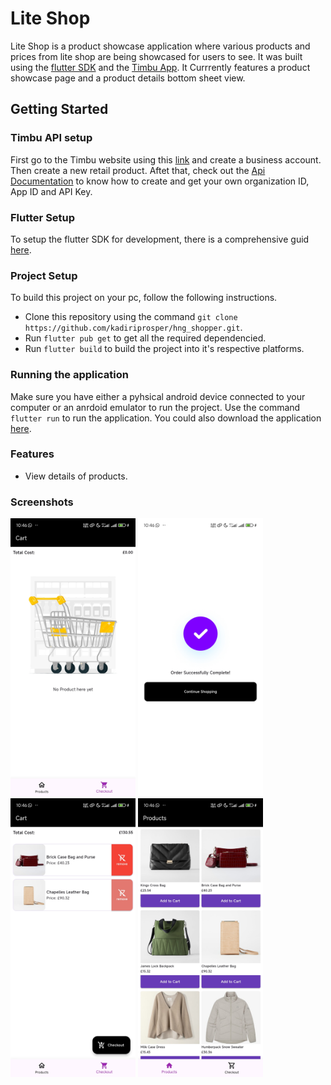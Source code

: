 # Lite Shop

Lite Shop is a product showcase application where various products and prices from lite shop are being showcased for users to see. It was built using the [flutter SDK](https://flutter.dev/) and the [Timbu App](https://app.timbu.cloud/). It Currrently features a product showcase page and a product details bottom sheet view.

## Getting Started


### Timbu API setup
First go to the Timbu website using this [link](https://app.timbu.cloud/) and create a business account. Then create a new retail product. Aftet that, check out the [Api Documentation](https://docs.timbu.cloud/) to know how to create and get your own organization ID, App ID and API Key.

### Flutter Setup

To setup the flutter SDK for development, there is a comprehensive guid [here](https://docs.flutter.dev/get-started/install).

### Project Setup

To build this project on your pc, follow the following instructions.

- Clone this repository using the command `git clone  https://github.com/kadiriprosper/hng_shopper.git`.
- Run `flutter pub get` to get all the required dependencied.
- Run `flutter build` to build the project into it's respective platforms.

### Running the application

Make sure you have either a pyhsical android device connected to your computer or an anrdoid emulator to run the project.
Use the command `flutter run` to run the application.
You could also download the application [here](https://github.com/kadiriprosper/hng_shopper/archive/refs/heads/master.zip).

### Features

- View details of products.


### Screenshots

<img src="https://github.com/kadiriprosper/hng_shopper/blob/master/screenshot/1719870432921.jpg" alt="Splash View" width="200">

<img src="https://github.com/kadiriprosper/hng_shopper/blob/master/screenshot/1719870432948.jpg" alt="Splash View" width="200">

<img src="https://github.com/kadiriprosper/hng_shopper/blob/master/screenshot/1719870432970.jpg" alt="Splash View" width="200">

<img src="https://github.com/kadiriprosper/hng_shopper/blob/master/screenshot/1719870432993.jpg" alt="Splash View" width="200">